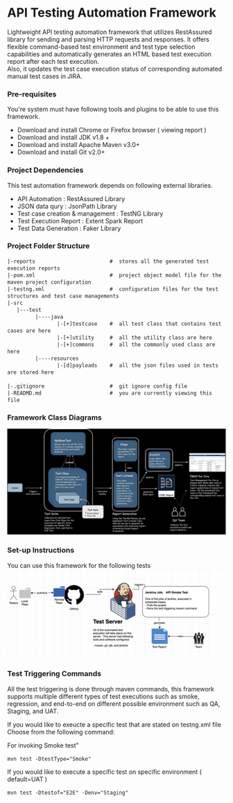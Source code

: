 # API Testing Automation Framework
Lightweight API testing automation framework that utilizes RestAssured library for sending and 
parsing HTTP requests and responses.  It offers flexible command-based test environment and test 
type selection capabilities and automatically generates an HTML based test execution report after each test execution.  
Also, it updates the test case execution status of corresponding automated manual test cases in JIRA.


### Pre-requisites
You're system must have following tools and plugins to be able to use this framework. 
* Download and install Chrome or Firefox browser  ( viewing report )
* Download and install JDK v1.8 + 
* Download and install Apache Maven v3.0+
* Download and install Git v2.0+ 


### Project Dependencies 
This test automation framework depends on following 
external libraries.
- API Automation :  RestAssured Library 
- JSON data qury :  JsonPath Library
- Test case creation & management :   TestNG Library 
- Test Execution Report :  Extent Spark Report 
- Test Data Generation :  Faker Library 

### Project Folder Structure 
```
|-reports                        #  stores all the generated test execution reports 
|-pom.xml                        #  project object model file for the maven project configuration
|-testng.xml                     #  configuration files for the test structures and test case managements 
|-src
   |---test
         |----java               
                |-[+]testcase    #  all test class that contains test cases are here
                |-[+]utility     #  all the utility class are here
                |-[+]commons     #  all the commonly used class are here  
         |----resources         
                |-[d]payloads    #  all the json files used in tests are stored here 
              
|-.gitignore                     #  git ignore config file 
|-READMD.md                      #  you are currently viewing this file 
```


### Framework Class Diagrams 
![internals](/images/Framework.png)


### Set-up Instructions 
You can use this framework for the following tests 
![screenshot](/images/test_execution_setup.png)


### Test Triggering Commands
All the test triggering is done through maven commands, this framework supports multiple different types of 
test executions such as smoke, regression, and end-to-end on different possible environment such as QA, Staging, and 
UAT.

If you would like to exeucte a specific test that are stated on testng.xml file
Choose from the following command: 

For invoking Smoke test"
```
mvn test -DtestType="Smoke"
```

If you would like to execute a specific test on specific environment ( default=UAT ) 
```
mvn test -Dtestof="E2E" -Denv="Staging"
```

